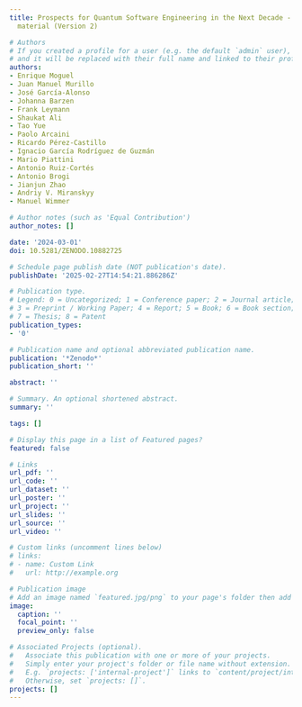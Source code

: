 ```yaml
---
title: Prospects for Quantum Software Engineering in the Next Decade - Supplementary
  material (Version 2)

# Authors
# If you created a profile for a user (e.g. the default `admin` user), write the username (folder name) here
# and it will be replaced with their full name and linked to their profile.
authors:
- Enrique Moguel
- Juan Manuel Murillo
- José García-Alonso
- Johanna Barzen
- Frank Leymann
- Shaukat Ali
- Tao Yue
- Paolo Arcaini
- Ricardo Pérez-Castillo
- Ignacio García Rodríguez de Guzmán
- Mario Piattini
- Antonio Ruiz-Cortés
- Antonio Brogi
- Jianjun Zhao
- Andriy V. Miranskyy
- Manuel Wimmer

# Author notes (such as 'Equal Contribution')
author_notes: []

date: '2024-03-01'
doi: 10.5281/ZENODO.10882725

# Schedule page publish date (NOT publication's date).
publishDate: '2025-02-27T14:54:21.886286Z'

# Publication type.
# Legend: 0 = Uncategorized; 1 = Conference paper; 2 = Journal article;
# 3 = Preprint / Working Paper; 4 = Report; 5 = Book; 6 = Book section;
# 7 = Thesis; 8 = Patent
publication_types:
- '0'

# Publication name and optional abbreviated publication name.
publication: '*Zenodo*'
publication_short: ''

abstract: ''

# Summary. An optional shortened abstract.
summary: ''

tags: []

# Display this page in a list of Featured pages?
featured: false

# Links
url_pdf: ''
url_code: ''
url_dataset: ''
url_poster: ''
url_project: ''
url_slides: ''
url_source: ''
url_video: ''

# Custom links (uncomment lines below)
# links:
# - name: Custom Link
#   url: http://example.org

# Publication image
# Add an image named `featured.jpg/png` to your page's folder then add a caption below.
image:
  caption: ''
  focal_point: ''
  preview_only: false

# Associated Projects (optional).
#   Associate this publication with one or more of your projects.
#   Simply enter your project's folder or file name without extension.
#   E.g. `projects: ['internal-project']` links to `content/project/internal-project/index.md`.
#   Otherwise, set `projects: []`.
projects: []
---
```


<!-- Add the **full text** or **supplementary notes** for the publication here using Markdown formatting. -->
